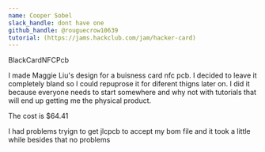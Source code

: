 ```yaml
---
name: Cooper Sobel
slack_handle: dont have one
github_handle: @rouguecrow10639
tutorial: (https://jams.hackclub.com/jam/hacker-card)
---
```


BlackCardNFCPcb

I made Maggie Liu's design for a buisness card nfc pcb.  I decided to leave it completely bland so I could repuprose it for diferent thigns later on.  I did it because everyone needs to start somewhere and why not with tutorials that will end up getting me the physical product.

The cost is $64.41

I had problems tryign to get jlcpcb to accept my bom file and it took a little while besides that no problems
